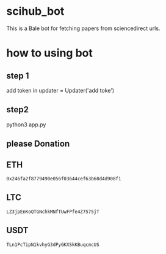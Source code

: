 # scihub_bot
This is a Bale bot for fetching papers from sciencedirect urls.
# how to using bot

## step 1
add token in updater = Updater('add toke')

## step2 

python3 app.py



## please Donation
## ETH
```
0x246fa2f8779490e056f03644cef63b60d4d908f1
```

## LTC
```
LZ3jpEnKoQTGNchkMNfTUwFPfe4Z7575jT
```

## USDT

```
TLn1PcTipN1kvhyG3dPyGKXSkKBuqcmcUS
```

